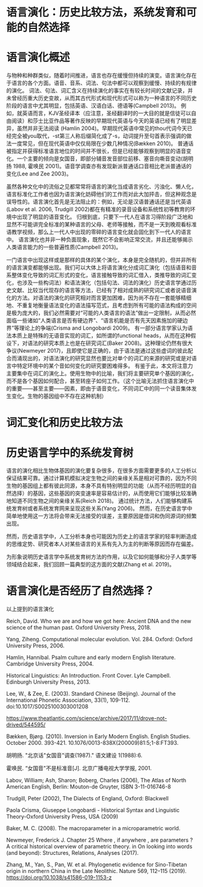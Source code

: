 语言演化：历史比较方法，系统发育和可能的自然选择
======

# 语言演化概述

与物种和种群类似，随着时间推进，语言也存在缓慢但持续的演变。语言演化存在于语言的各个方面。语音、音系、词法、句法中都可以观察到缓慢、持续的有规律的演化。
词法、句法、词汇含义在持续演化的事实在有较长时间的文献记录，并未曾经历重大历史变故，从而其古代形式和现代形式可以称为一种语言的不同历史阶段的语言中尤其明显，包括英语、汉语白话、德语等(Campbell 2013)。
例如，就英语而言，KJV圣经译本（应注意，圣经翻译时的一大目的就是信徒可以自由阅读）和莎士比亚作品等著作反映的早期现代英语与今天的英语已经有了明显差异，虽然并非无法阅读 (Hamlin 2004)。早期现代英语中常见的thou代词今天已经完全被you取代，-st第三人称后缀简化成了-s，动词提升至句首表示强调的做法一度常见，但在现代英语中仅仅局限在少数几种情况(Bækken 2010)。
普通话被指定并获得标准语言地位的时间并不很长，但是已经能够观察到明显的语音变化。一个主要的倾向是女国音，即部分辅音发音部位前移、塞音向嘶音变动(胡明扬 1988, 霍唤民 2001)。语音学调查亦有发现新派普通话口音相比老派普通话的变化(Lee and Zee 2003)。

虽然各种文化中的流俗之见都常常将语言的演化当成语言劣化、污浊化、懒人化，语言标准化工作者也因为语言演化妨碍他们的工作而对此大加抨击，但这种观念是误导性的。语言演化首先是无法阻止的：例如，无论是汉语普通话还是当代英语(Labov et al. 2006, Trudgill 2002)都在有精准的录音设备和系统性初等教育的环境中出现了明显的语音变化。
归根到底，只要下一代人在语言习得阶段广泛地和显然不可能讲完全标准的某种语言的父母、老师等接触，而不是一天到晚观看标准语教学视频，那么上一代人中出现的零碎的语言变化就会固化到下一代人的语言中。
语言演化也并非一种负面现象，既然它不会影响正常交流，并且还能够揭示人类语言能力的一些普遍性质(Campbell 2013)。

一门语言中出现这样或是那样的具体的某个演化，本身是完全随机的，但并非所有的语言演变都能够出现。我们可以大体上将语言演化分成词汇演化（包括语音和音系整体变化导致的词汇形式的变化，语言接触导致的词汇借入，类推导致的词汇变化，也涉及一些构词法）和语法演化（包括句法、词法的演化）历史语言学通过历史文献、比较当代现存的语言等方法，已经有了相对成熟的研究词汇或者说语音演化的方法。对语法的演化的研究相对而言更加困难，因为尚不存在一套能够精细地、不重复地衡量语法变化的语法描写范式，且考虑到所有可能的语法构成的空间是极为庞大的，我们必然需要对“可能的人类语言的语法”做出一定限制，从而必然面临一些诸如“人类语言是否有硬边界”、“语言机能是否有先天因素施加的硬边界”等理论上的争端(Crisma and Longobardi 2009)。
有一部分语言学家认为语法本质上是特殊的无语音实现的词汇，如所谓的functional heads，从而在这种假设下，对语法的研究本质上也是在研究词汇(Baker 2008)。这种理论仍然有很大争议(Newmeyer 2017)，且即使它是正确的，由于语法是通过这些虚词的彼此配合而涌现出的，对语法演化的研究显然也要比对单个的词汇的来源的研究或是对语言中特定环境中的某个音如何变化的研究要困难得多。
有鉴于此，本文将注意力主要集中在词汇的演化上。使用生物中的比喻，我们将主要研究单个基因的演化，而不是各个基因如何配合，甚至转座子如何工作。（这个比喻无法抓住语言演化中的重要——甚至主要——因素，即由于语音变化，不同词汇中的同一个读音集体发生变化。生物的基因组中不存在这种机制）

# 词汇变化和历史比较方法



# 历史语言学中的系统发育树

语言的演化相比生物体基因的演化要复杂很多，在很多方面需要更多的人工分析以保证结果可靠。通过计算机模拟决定生物之间的亲缘关系是相对可靠的，因为不同生物的基因组上都有彼此同源，本身不具有特别明显的功能（从而不经历明显的自然选择）的基因，这些基因的突变速率是容易估计的，从而使用它们能够比较准确地知道不同生物之间的亲缘关系(Reich 2018)。
通过统计方法，人们能够构建系统发育树或者系统发育网来呈现这些关系(Yang 2006)。
然而，在历史语言学中简单地使用这一方法将会带来无法接受的误差，主要原因是借词和伪同源词的频繁出现。

然而，历史语言学中，人工分析本身也可能因为历史上的语言学家的轻率判断造成的思维定势、研究者本人对某些语言的关系有先入为主的判断等原因而存在偏差。

为形象说明历史语言学中系统发育树方法的作用，以及它如何能够和分子人类学等领域结合起来，我们回顾一篇典型的这方面的文献(Zhang et al. 2019)。


# 语言演化是否经历了自然选择？

以上提到的语言演化

Reich, David. Who we are and how we got here: Ancient DNA and the new science of the human past. Oxford University Press, 2018.

Yang, Ziheng. Computational molecular evolution. Vol. 284. Oxford: Oxford University Press, 2006.

Hamlin, Hannibal. Psalm culture and early modern English literature. Cambridge University Press, 2004.

Historical Linguistics: An Introduction. Front Cover. Lyle Campbell. Edinburgh University Press, 2013.

Lee, W., & Zee, E. (2003). Standard Chinese (Beijing). Journal of the International Phonetic Association, 33(1), 109-112. doi:10.1017/S0025100303001208

https://www.theatlantic.com/science/archive/2017/11/drove-not-drived/544595/

Bækken, Bjørg. (2010). Inversion in Early Modern English. English Studies. October 2000. 393-421. 10.1076/0013-838X(200009)81:5;1-8:FT393. 

胡明扬. "北京话"女国音"调查(1987)." 语文建设 1(1988):6.

霍唤民. “女国音"不是标准音[J]. 北京广播电视大学学报, 2001.

Labov, William; Ash, Sharon; Boberg, Charles (2006), The Atlas of North American English, Berlin: Mouton-de Gruyter, ISBN 3-11-016746-8

Trudgill, Peter (2002), The Dialects of England, Oxford: Blackwell

Paola Crisma, Giuseppe Longobardi - Historical Syntax and Linguistic Theory-Oxford University Press, USA (2009)

Baker, M. C. (2008). The macroparameter in a microparametric world.

Newmeyer, Frederick J. Chapter 25 Where , if anywhere , are parameters ? A critical historical overview of parametric theory. in On looking into words (and beyond): Structures, Relations, Analyses (2017).

Zhang, M., Yan, S., Pan, W. et al. Phylogenetic evidence for Sino-Tibetan origin in northern China in the Late Neolithic. Nature 569, 112–115 (2019). https://doi.org/10.1038/s41586-019-1153-z